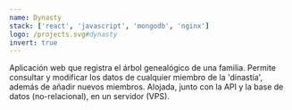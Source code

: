 ```yaml
---
name: Dynasty
stack: ['react', 'javascript', 'mongodb', 'nginx']
logo: /projects.svg#dynasty
invert: true
---
```


Aplicación web que registra el árbol genealógico de una familia. Permite consultar y
modificar los datos de cualquier miembro de la 'dinastía', además de añadir nuevos
miembros. Alojada, junto con la API y la base de datos (no-relacional), en un
servidor (VPS).
